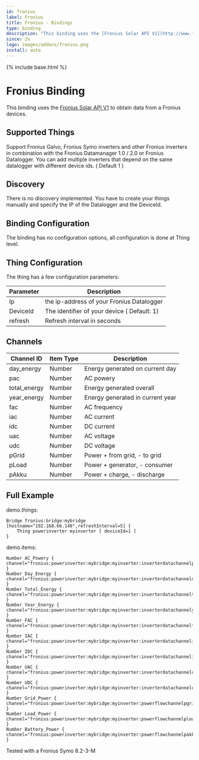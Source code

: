 ```yaml
---
id: fronius
label: Fronius
title: Fronius - Bindings
type: binding
description: "This binding uses the [Fronius Solar API V1](http://www.fronius.com/en/photovoltaics/products/all-products/system-monitoring/open-interfaces/fronius-solar-api-json-) to obtain data from a Fronius devices."
since: 2x
logo: images/addons/fronius.png
install: auto
---
```


<!-- Attention authors: Do not edit directly. Please add your changes to the appropriate source repository -->

{% include base.html %}

# Fronius Binding

This binding uses the [Fronius Solar API V1](http://www.fronius.com/en/photovoltaics/products/all-products/system-monitoring/open-interfaces/fronius-solar-api-json-) to obtain data from a Fronius devices.


## Supported Things

Support Fronius Galvo, Fronius Symo inverters and other Fronius inverters in combination with the Fronius Datamanager 1.0 / 2.0 or Fronius Datalogger. 
You can add multiple inverters that depend on the same datalogger with different device ids. ( Default 1 ) 

## Discovery

There is no discovery implemented. You have to create your things manually and specify the IP of the Datalogger and the DeviceId.

## Binding Configuration

The binding has no configuration options, all configuration is done at Thing level.

## Thing Configuration

The thing has a few configuration parameters:

| Parameter | Description                                                              |
|-----------|------------------------------------------------------------------------- |
| Ip        | the ip-address of your Fronius Datalogger |
| DeviceId  | The identifier of your device ( Default: 1) |
| refresh   | Refresh interval in seconds |

## Channels

| Channel ID | Item Type    | Description              |
|------------|--------------|------------------------- |
| day_energy | Number | Energy generated on current day |
| pac | Number | AC powery |
| total_energy | Number | Energy generated overall |
| year_energy | Number | Energy generated in current year |
| fac | Number | AC frequency |
| iac | Number | AC current |
| idc | Number | DC current |
| uac | Number | AC voltage |
| udc | Number | DC voltage |
| pGrid | Number | Power + from grid, - to grid |
| pLoad | Number | Power + generator, - consumer |
| pAkku | Number | Power + charge, - discharge |

## Full Example

demo.things:

```
Bridge fronius:bridge:mybridge [hostname="192.168.66.148",refreshInterval=5] {
    Thing powerinverter myinverter [ deviceId=1 ]
}
```

demo.items:

```
Number AC_Powery { channel="fronius:powerinverter:mybridge:myinverter:inverterdatachannelpac" }
Number Day_Energy { channel="fronius:powerinverter:mybridge:myinverter:inverterdatachanneldayenergy" }
Number Total_Energy { channel="fronius:powerinverter:mybridge:myinverter:inverterdatachanneltotal" }
Number Year_Energy { channel="fronius:powerinverter:mybridge:myinverter:inverterdatachannelyear" }
Number FAC { channel="fronius:powerinverter:mybridge:myinverter:inverterdatachannelfac" }
Number IAC { channel="fronius:powerinverter:mybridge:myinverter:inverterdatachanneliac" }
Number IDC { channel="fronius:powerinverter:mybridge:myinverter:inverterdatachannelidc" }
Number UAC { channel="fronius:powerinverter:mybridge:myinverter:inverterdatachanneluac" }
Number UDC { channel="fronius:powerinverter:mybridge:myinverter:inverterdatachanneludc" }
Number Grid_Power { channel="fronius:powerinverter:mybridge:myinverter:powerflowchannelpgrid" }
Number Load_Power { channel="fronius:powerinverter:mybridge:myinverter:powerflowchannelpload" }
Number Battery_Power { channel="fronius:powerinverter:mybridge:myinverter:powerflowchannelpakku" }
```

Tested with a Fronius Symo 8.2-3-M
